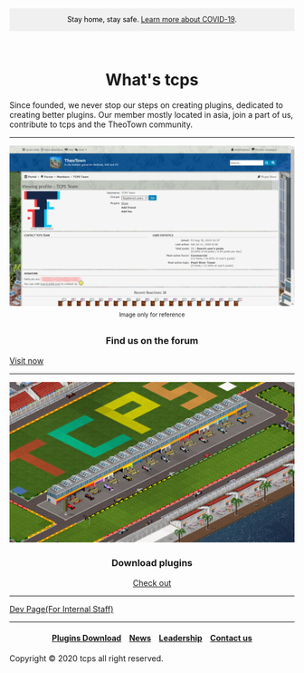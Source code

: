 <style>
h1 {text-align: center;}
h4 {text-align: center;}
h3 {text-align: center;}
p {text-align: center;}
</style>
<style type="text/css">
  #left{
        text-align:left;
  }
  #right{
        text-align:right;
  }
  #banner{
                 font-size:12.5px;
                 line-height: 40px;
                 background-color: #f0f0f0;
                 weight: 100%;
                 color: #000000;
                 text-align: center;
</style>
<div id="banner">Stay home, stay safe. <a href="/covid-19">Learn more about COVID-19</a>.</div>
<div style="height: 30px"></div>
  
<h1>What's tcps</h1>
Since founded, we never stop our steps on creating plugins, dedicated to creating better plugins. Our member mostly located in asia, join a part of us, contribute to tcps and the TheoTown community.
  
<hr>

<div><img src="/images/tcps_fourm_screenshot.png"></div>

<div style="height: 25px;line-height: 25px;font-size: 10px;text-align:center">Image only for reference</div>
<h3>Find us on the forum</h3>
<a href="/jump/fourm">Visit now</a>

<hr>

<img src="/images/tcps_web_plugin_download_banner.PNG">
<h3>Download plugins</h3>

<a href="/plugins/download">Check out</a>

<hr>
<a href="dev/">Dev Page(For Internal Staff)</a>
<hr>

<h4><a href="/plugins/download">Plugins Download</a>&emsp;<a href="/news">News</a>&emsp;<a href="/leadership">Leadership</a>&emsp;<a href="/contact">Contact us</a></h4>
Copyright © 2020 tcps all right reserved.
